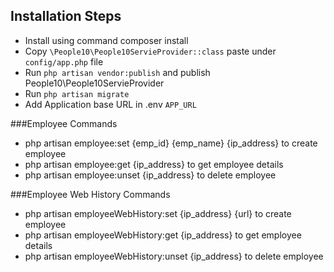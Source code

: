 ## Installation Steps
- Install using command composer install
- Copy `\People10\People10ServieProvider::class` paste under `config/app.php` file
- Run `php artisan vendor:publish` and publish People10\People10ServieProvider
- Run `php artisan migrate`
- Add Application base URL in .env `APP_URL`

###Employee Commands
- php artisan employee:set {emp_id} {emp_name} {ip_address} to create employee
- php artisan employee:get {ip_address} to get employee details
- php artisan employee:unset {ip_address} to delete employee

###Employee Web History Commands
- php artisan employeeWebHistory:set {ip_address} {url}  to create employee
- php artisan employeeWebHistory:get {ip_address} to get employee details
- php artisan employeeWebHistory:unset {ip_address} to delete employee
